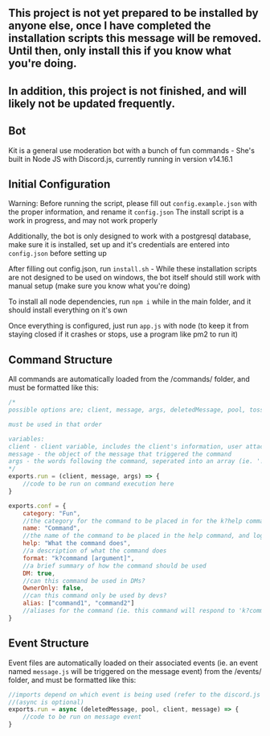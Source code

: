 ## This project is not yet prepared to be installed by anyone else, once I have completed the installation scripts this message will be removed. Until then, only install this if you know what you're doing.
## In addition, this project is not finished, and will likely not be updated frequently.


## Bot
Kit is a general use moderation bot with a bunch of fun commands - She's built in Node JS with Discord.js, currently running in version v14.16.1


## Initial Configuration
Warning: Before running the script, please fill out `config.example.json` with the proper information, and rename it `config.json`
The install script is a work in progress, and may not work properly

Additionally, the bot is only designed to work with a postgresql database, make sure it is installed, set up and it's credentials are entered into `config.json` before setting up

After filling out config.json, run `install.sh` - While these installation scripts are not designed to be used on windows, the bot itself should still work with manual setup (make sure you know what you're doing)

To install all node dependencies, run `npm i` while in the main folder, and it should install everything on it's own

Once everything is configured, just run `app.js` with node (to keep it from staying closed if it crashes or stops, use a program like pm2 to run it)


## Command Structure
All commands are automatically loaded from the /commands/ folder, and must be formatted like this:
```js
/*
possible options are; client, message, args, deletedMessage, pool, tossedSet, roles

must be used in that order

variables:
client - client variable, includes the client's information, user attached to client, etc.
message - the object of the message that triggered the command
args - the words following the command, seperated into an array (ie. '!help word1 word2 word3' would result in ['word1','word2','word3'])
*/
exports.run = (client, message, args) => {
    //code to be run on command execution here
}

exports.conf = {
    category: "Fun",
    //the category for the command to be placed in for the k?help command
    name: "Command",
    //the name of the command to be placed in the help command, and logged in the usage list
    help: "What the command does",
    //a description of what the command does
    format: "k?command [argument]",
    //a brief summary of how the command should be used
    DM: true,
    //can this command be used in DMs?
    OwnerOnly: false,
    //can this command only be used by devs?
    alias: ["command1", "command2"]
    //aliases for the command (ie. this command will respond to 'k?command1' and 'k?command2' as well as it's own name)
}
```


## Event Structure
Event files are automatically loaded on their associated events (ie. an event named `message.js` will be triggered on the message event) from the /events/ folder, and must be formatted like this:
```js
//imports depend on which event is being used (refer to the discord.js documentation), this example in particular is the message event
//(async is optional)
exports.run = async (deletedMessage, pool, client, message) => {
    //code to be run on message event
}

```